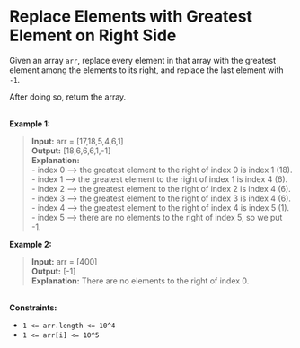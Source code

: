 # Replace Elements with Greatest Element on Right Side

Given an array `arr`, replace every element in that array with the greatest element among the elements to its right, and replace the last element with `-1`.

After doing so, return the array.

\
**Example 1:**

> **Input:** arr = [17,18,5,4,6,1]\
> **Output:** [18,6,6,6,1,-1]\
> **Explanation:**\
\- index 0 --> the greatest element to the right of index 0 is index 1 (18).\
\- index 1 --> the greatest element to the right of index 1 is index 4 (6).\
\- index 2 --> the greatest element to the right of index 2 is index 4 (6).\
\- index 3 --> the greatest element to the right of index 3 is index 4 (6).\
\- index 4 --> the greatest element to the right of index 4 is index 5 (1).\
\- index 5 --> there are no elements to the right of index 5, so we put -1.

**Example 2:**

> **Input:** arr = [400]\
> **Output:** [-1]\
> **Explanation:** There are no elements to the right of index 0.

\
**Constraints:**

- `1 <= arr.length <= 10^4`
- `1 <= arr[i] <= 10^5`
